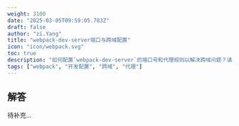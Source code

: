 ```yaml
---
weight: 3100
date: "2025-03-05T09:59:05.783Z"
draft: false
author: "zi.Yang"
title: "webpack-dev-server端口与跨域配置"
icon: "icon/webpack.svg"
toc: true
description: "如何配置`webpack-dev-server`的端口号和代理规则以解决跨域问题？请提供`devServer.port`和`devServer.proxy`的配置示例。"
tags: ["webpack", "开发配置", "跨域", "代理"]
---
```


## 解答

待补充...
